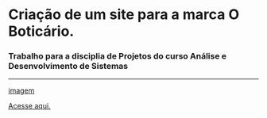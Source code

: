 # Criação de um site para a marca O Boticário.
### Trabalho para a disciplia de Projetos do curso Análise e Desenvolvimento de Sistemas
---
[imagem]()

[Acesse aqui.](https://guilherme-neves1.github.io/Site-oBoticario/)
